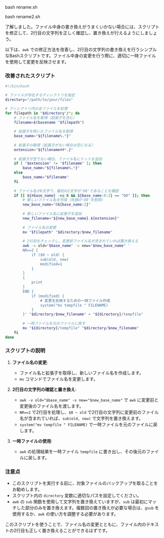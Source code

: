 bash rename.sh

bash rename2.sh


了解しました。ファイル中身の書き換えがうまくいかない場合には、スクリプトを修正して、2行目の文字列を正しく確認し、置き換えが行えるようにしましょう。

以下は、`awk` での修正方法を改善し、2行目の文字列の書き換えを行うシンプルなBashスクリプトです。ファイル中身の変更を行う際に、適切に一時ファイルを使用して変更を反映させます。

### 改善されたスクリプト

```bash
#!/bin/bash

# ファイルが存在するディレクトリを指定
directory="/path/to/your/files"

# ディレクトリ内の全ファイルを処理
for filepath in "$directory"/*; do
    # ファイル名を取得（拡張子を含む）
    filename=$(basename "$filepath")
    
    # 拡張子を除いたファイル名を取得
    base_name="${filename%.*}"
    
    # 拡張子の取得（拡張子がない場合は空になる）
    extension="${filename##*.}"
    
    # 拡張子が空でない場合、ファイル名にドットを追加
    if [ "$extension" != "$filename" ]; then
        base_name="${filename%.*}"
    else
        base_name="$filename"
    fi
    
    # ファイル名が6文字で、最初の2文字が'O0'であることを確認
    if [[ ${#base_name} -eq 6 && ${base_name:0:2} == "O0" ]]; then
        # 新しいファイル名を作成（先頭の'O0'を削除）
        new_base_name="O${base_name:2}"
        
        # 新しいファイル名に拡張子を追加
        new_filename="${new_base_name}.${extension}"
        
        # ファイル名の変更
        mv "$filepath" "$directory/$new_filename"
        
        # 2行目をチェックし、変更前ファイル名が含まれていれば置き換える
        awk -v old="$base_name" -v new="$new_base_name" '
        NR==2 {
            if ($0 ~ old) {
                sub(old, new)
                modified=1
            }
        }
        {
            print
        }
        END {
            if (modified) {
                # 変更を反映するための一時ファイル作成
                system("mv tempfile " FILENAME)
            }
        }' "$directory/$new_filename" > "${directory}/tempfile"
        
        # 一時ファイルを元のファイルに戻す
        mv "${directory}/tempfile" "$directory/$new_filename"
    fi
done
```

### スクリプトの説明

1. **ファイル名の変更**:
   - ファイル名と拡張子を取得し、新しいファイル名を作成します。
   - `mv` コマンドでファイル名を変更します。

2. **2行目の文字列の確認と置き換え**:
   - `awk -v old="$base_name" -v new="$new_base_name"` で `awk` に変更前と変更後のファイル名を渡します。
   - `NR==2` で2行目を処理し、`$0 ~ old` で2行目の文字列に変更前のファイル名が含まれていれば、`sub(old, new)` で文字列を置き換えます。
   - `system("mv tempfile " FILENAME)` で一時ファイルを元のファイルに戻します。

3. **一時ファイルの使用**:
   - `awk` の処理結果を一時ファイル `tempfile` に書き出し、その後元のファイルに戻します。

### 注意点

- このスクリプトを実行する前に、対象ファイルのバックアップを取ることをお勧めします。
- スクリプト内の `directory` 変数に適切なパスを設定してください。
- `awk` の `sub` 関数を使用して文字列を置き換えていますが、`sub` は最初にマッチした部分のみを置き換えます。複数回の置き換えが必要な場合は、`gsub` を使用するか、`awk` の使い方を調整する必要があります。

このスクリプトを使うことで、ファイル名の変更とともに、ファイル内のテキストの2行目も正しく置き換えることができるはずです。